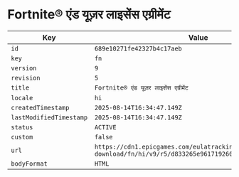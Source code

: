 # Fortnite® एंड यूज़र लाइसेंस एग्रीमेंट

| Key | Value |
| --- | ----- |
| `id` | `689e10271fe42327b4c17aeb` |
| `key` | `fn` |
| `version` | `9` |
| `revision` | `5` |
| `title` | `Fortnite® एंड यूज़र लाइसेंस एग्रीमेंट` |
| `locale` | `hi` |
| `createdTimestamp` | `2025-08-14T16:34:47.149Z` |
| `lastModifiedTimestamp` | `2025-08-14T16:34:47.149Z` |
| `status` | `ACTIVE` |
| `custom` | `false` |
| `url` | `https://cdn1.epicgames.com/eulatracking-download/fn/hi/v9/r5/d833265e961719260718d17f64ac971b.pdf` |
| `bodyFormat` | `HTML` |
